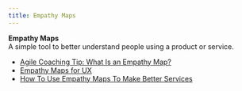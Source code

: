 ```yaml
---
title: Empathy Maps
---
```

**Empathy Maps**  
A simple tool to better understand people using a product or service.
*   [Agile Coaching Tip: What Is an Empathy Map?](http://www.bigvisible.com/2012/06/what-is-an-empathy-map/)  
*   [Empathy Maps for UX](http://www.tadpull.com/usability-tools/how-to-use-empathy-map-for-user-experience-mapping)  
*   [How To Use Empathy Maps To Make Better Services](http://www.innovationlabs.org.uk/2014/04/25/empathy-maps/)  
